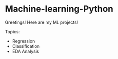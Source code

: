 # Machine-learning-Python
Greetings! Here are my ML projects!

Topics:
* Regression
* Classification
* EDA Analysis

